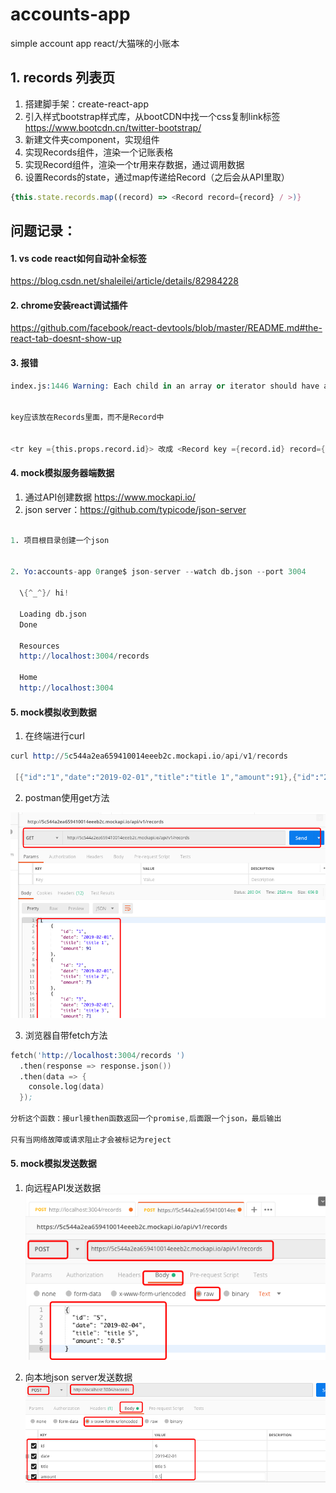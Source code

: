 # accounts-app

simple account app 
react/大猫咪的小账本

## 1. records 列表页

1. 搭建脚手架：create-react-app
2. 引入样式bootstrap样式库，从bootCDN中找一个css复制link标签 https://www.bootcdn.cn/twitter-bootstrap/
3. 新建文件夹component，实现组件
4. 实现Records组件，渲染一个记账表格
5. 实现Record组件，渲染一个tr用来存数据，通过<Record>调用数据
6. 设置Records的state，通过map传递给Record（之后会从API里取）

``` js
{this.state.records.map((record) => <Record record={record} / >)}
```

## 问题记录：

#### 1. vs code react如何自动补全标签
https://blog.csdn.net/shaleilei/article/details/82984228

#### 2. chrome安装react调试插件
https://github.com/facebook/react-devtools/blob/master/README.md#the-react-tab-doesnt-show-up

#### 3. 报错

```s
index.js:1446 Warning: Each child in an array or iterator should have a unique "key" prop.


key应该放在Records里面，而不是Record中


<tr key ={this.props.record.id}> 改成 <Record key ={record.id} record={record} / >

```

#### 4. mock模拟服务器端数据

1. 通过API创建数据 https://www.mockapi.io/
2.  json server：https://github.com/typicode/json-server

```s

1. 项目根目录创建一个json


2. Yo:accounts-app 0range$ json-server --watch db.json --port 3004

  \{^_^}/ hi!

  Loading db.json
  Done

  Resources
  http://localhost:3004/records

  Home
  http://localhost:3004


```

#### 5. mock模拟收到数据

1. 在终端进行curl

```s
curl http://5c544a2ea659410014eeeb2c.mockapi.io/api/v1/records 

 [{"id":"1","date":"2019-02-01","title":"title 1","amount":91},{"id":"2","date":"2019-02-01","title":"title 2","amount":73},{"id":"3","date":"2019-02-01","title":"title 3","amount":71},{"id":"4","date":"2019-02-01","title":"title 4","amount":16}]Yo:accounts-app 

```

2. postman使用get方法

![image](https://github.com/0rainge/accounts-app/blob/master/imgDoc/getM.png?raw=true)

3. 浏览器自带fetch方法
 
```s
fetch('http://localhost:3004/records ')
  .then(response => response.json())
  .then(data => {
    console.log(data)
  });

分析这个函数：接url接then函数返回一个promise,后面跟一个json，最后输出

只有当网络故障或请求阻止才会被标记为reject
```

#### 5. mock模拟发送数据

1. 向远程API发送数据
![image](https://github.com/0rainge/accounts-app/blob/master/imgDoc/postR.png?raw=true)

2. 向本地json server发送数据
![image](https://github.com/0rainge/accounts-app/blob/master/imgDoc/postL.png?raw=true)
